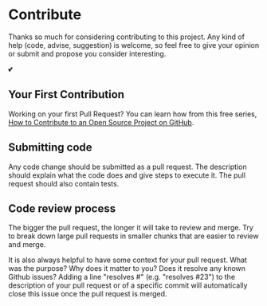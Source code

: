 # Contribute

Thanks so much for considering contributing to this project. Any kind of help
(code, advise, suggestion) is welcome, so feel free to give your opinion or
submit and propose you consider interesting.

💕

## Your First Contribution

Working on your first Pull Request? You can learn how from this free series,
[How to Contribute to an Open Source Project on GitHub](https://egghead.io/courses/how-to-contribute-to-an-open-source-project-on-github).

## Submitting code

Any code change should be submitted as a pull request. The description should
explain what the code does and give steps to execute it. The pull request should
also contain tests.

## Code review process

The bigger the pull request, the longer it will take to review and merge. Try
to break down large pull requests in smaller chunks that are easier to review
and merge.

It is also always helpful to have some context for your pull request. What was
the purpose? Why does it matter to you? Does it resolve any known Github issues?
Adding a line "resolves #" (e.g. "resolves #23") to the description of your pull
request or of a specific commit will automatically close this issue once the
pull request is merged.

